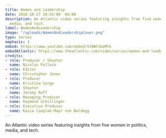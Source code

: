 ```yaml
---
title: Women and Leadership
date: 2016-10-27 10:54:00 -04:00
description: An Atlantic video series featuring insights from five women in politics,
  media, and tech.
label: WomenAndLeadership
image: "/uploads/WomenAndLeadershipCover.png"
type: Series
emphasis: 1
embed: https://www.youtube.com/embed/VJ0Wt1beMtk
embedAtlantic: https://www.theatlantic.com/video/series/women-and-leadership/
credits:
- role: Producer / Shooter
  name: Nicolas Pollock
- role: Editor
  name: Christopher Jones
- role: Producer
  name: Kristina Sorge
- role: Shooter
  name: Jeremy Raff
- role: Managing Producer
  name: Raymond Schillinger
- role: Executive Producer
  name: Kasia Cieplak-Mayr von Baldegg
---
```


An Atlantic video series featuring insights from five women in politics, media, and tech.